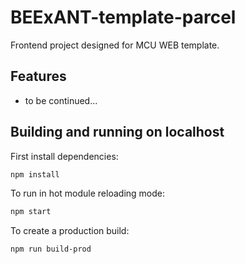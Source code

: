 # BEExANT-template-parcel

Frontend project designed for MCU WEB template.

## Features

- to be continued...

## Building and running on localhost

First install dependencies:

```sh
npm install
```

To run in hot module reloading mode:

```sh
npm start
```

To create a production build:

```sh
npm run build-prod
```
